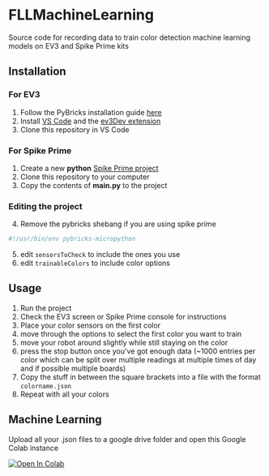 # FLLMachineLearning
Source code for recording data to train color detection machine learning models on EV3 and Spike Prime kits

## Installation
### For EV3
1. Follow the PyBricks installation guide [here](https://pybricks.com/ev3-micropython/startinstall.html)
2. Install [VS Code](https://code.visualstudio.com/) and the [ev3Dev extension](https://marketplace.visualstudio.com/items?itemName=ev3dev.ev3dev-browser)
3. Clone this repository in VS Code

### For Spike Prime
1. Create a new **python** [Spike Prime project](https://spike.legoeducation.com/prime/lobby)
2. Clone this repository to your computer
3. Copy the contents of **main.py** to the project

### Editing the project
4. Remove the pybricks shebang if you are using spike prime
```python
#!/usr/bin/env pybricks-micropython
```
5. edit ```sensorsToCheck``` to include the ones you use
6. edit ```trainableColors``` to include color options 
## Usage
1. Run the project
2. Check the EV3 screen or Spike Prime console for instructions
3. Place your color sensors on the first color
3. move through the options to select the first color you want to train
4. move your robot around slightly while still staying on the color
5. press the stop button once you've got enough data (~1000 entries per color which can be split over multiple readings at multiple times of day and if possible multiple boards)
6. Copy the stuff in between the square brackets into a file with the format ```colorname.json```
7. Repeat with all your colors
## Machine Learning
Upload all your .json files to a google drive folder and open this Google Colab instance
<br>

[![Open In Colab](https://colab.research.google.com/assets/colab-badge.svg)](https://colab.research.google.com/drive/15q6PGZ2Rg7jCcNPHDlSWeMEhlLRr61Yb?usp=sharing)


